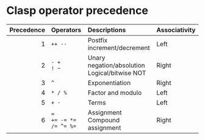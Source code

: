 # Clasp operator precedence


| Precedence | Operators | Descriptions | Associativity |
| ----: | :---- | :---- | :--- |
| 1  | `++ --` | Postfix increment/decrement | Left
| 2  | `- +` <br> `! ~`  | Unary negation/absolution <br>Logical/bitwise NOT | Right |
| 3  | `^` | Exponentiation | Right |
| 4  | `* / %` | Factor and modulo | Left |
| 5  | `+ -`   | Terms | Left |
| 6  | `=` <br> `+= -= *= /= ^= %=` | Assignment <br> Compound assignment | Right